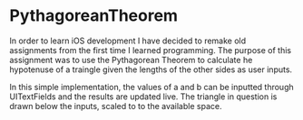 # PythagoreanTheorem

In order to learn iOS development I have decided to remake old assignments from the first time I learned programming. The purpose of this assignment was to use the Pythagorean Theorem to calculate he hypotenuse of a traingle given the lengths of the other sides as user inputs.

In this simple implementation, the values of a and b can be inputted through UITextFields and the results are updated live. The triangle in question is drawn below the inputs, scaled to to the available space.
